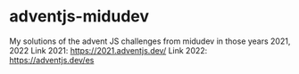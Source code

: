 # adventjs-midudev
My solutions of the advent JS challenges from midudev in those years 2021, 2022
Link 2021: https://2021.adventjs.dev/
Link 2022: https://adventjs.dev/es
